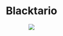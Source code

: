 <h1 align="center">Blacktario</h1>
<p align="center">
   <img src="https://lanyard-profile-readme.vercel.app/api/882355390224945234">
